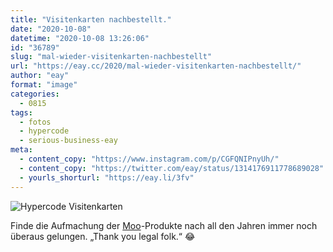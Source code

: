 ```yaml
---
title: "Visitenkarten nachbestellt."
date: "2020-10-08"
datetime: "2020-10-08 13:26:06"
id: "36789"
slug: "mal-wieder-visitenkarten-nachbestellt"
url: "https://eay.cc/2020/mal-wieder-visitenkarten-nachbestellt/"
author: "eay"
format: "image"
categories:
  - 0815
tags:
  - fotos
  - hypercode
  - serious-business-eay
meta:
  - content_copy: "https://www.instagram.com/p/CGFQNIPnyUh/"
  - content_copy: "https://twitter.com/eay/status/1314176911778689028"
  - yourls_shorturl: "https://eay.li/3fv"
---
```


![Hypercode Visitenkarten](https://eay.cc/uploads/2020/visitenkarten.jpeg)

Finde die Aufmachung der [Moo](https://www.moo.com/)\-Produkte nach all den Jahren immer noch überaus gelungen. „Thank you legal folk.“ 😂
